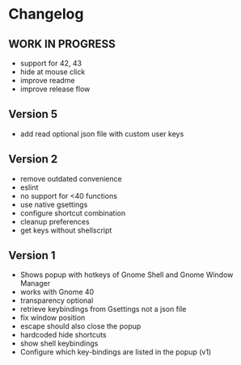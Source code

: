 # Changelog
## **WORK IN PROGRESS**

- support for 42, 43
- hide at mouse click
- improve readme
- improve release flow

## Version 5

- add read optional json file with custom user keys

## Version 2

- remove outdated convenience
- eslint
- no support for <40 functions
- use native gsettings
- configure shortcut combination
- cleanup preferences
- get keys without shellscript

## Version 1

- Shows popup with hotkeys of Gnome Shell and Gnome Window Manager
- works with Gnome 40
- transparency optional
- retrieve keybindings from Gsettings not a json file
- fix window position
- escape should also close the popup
- hardcoded hide shortcuts
- show shell keybindings
- Configure which key-bindings are listed in the popup (v1)
